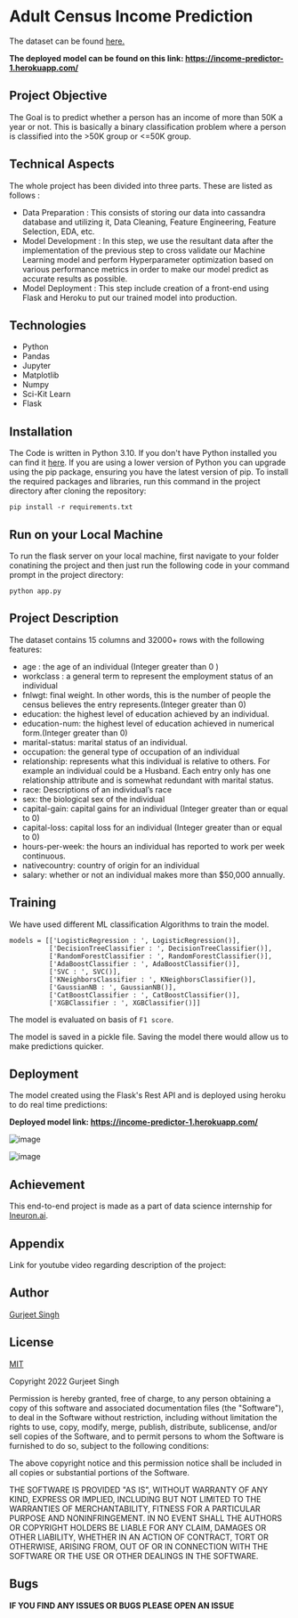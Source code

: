 # Adult Census Income Prediction

The dataset can be found [here.](https://www.kaggle.com/overload10/adult-census-dataset)

**The deployed model can be found on this link: https://income-predictor-1.herokuapp.com/**

## Project Objective
The Goal is to predict whether a person has an income of more than 50K a year or not. This is basically a binary classification problem where a person is classified into the >50K group or <=50K group.

## Technical Aspects
The whole project has been divided into three parts. These are listed as follows :

* Data Preparation : This consists of storing our data into cassandra database and utilizing it, Data Cleaning, Feature Engineering, Feature Selection, EDA, etc.
* Model Development : In this step, we use the resultant data after the implementation of the previous step to cross validate our Machine Learning model and perform Hyperparameter optimization based on various performance metrics in order to make our model predict as accurate results as possible.
* Model Deployment : This step include creation of a front-end using Flask and Heroku to put our trained model into production.

## Technologies
* Python
* Pandas
* Jupyter
* Matplotlib
* Numpy
* Sci-Kit Learn
* Flask

## Installation
The Code is written in Python 3.10. If you don't have Python installed you can find it [here](https://www.python.org/downloads/). If you are using a lower version of Python you can upgrade using the pip package, ensuring you have the latest version of pip. To install the required packages and libraries, run this command in the project directory after cloning the repository:
```
pip install -r requirements.txt
```

## Run on your Local Machine
To run the flask server on your local machine, first navigate to your folder conatining the project and then just run the following code in your command prompt in the project directory:
```
python app.py
```

## Project Description
The dataset contains 15 columns and 32000+ rows with the following features:

* age : the age of an individual (Integer greater than 0 )
* workclass : a general term to represent the employment status of an individual
* fnlwgt: final weight. In other words, this is the number of people the census believes the entry represents.(Integer greater than 0)
* education: the highest level of education achieved by an individual.
* education-num: the highest level of education achieved in numerical form.(Integer greater than 0)
* marital-status: marital status of an individual.
* occupation: the general type of occupation of an individual
* relationship: represents what this individual is relative to others. For example an individual could be a Husband. Each entry only has one relationship attribute and is somewhat redundant with marital status.
* race: Descriptions of an individual’s race
* sex: the biological sex of the individual
* capital-gain: capital gains for an individual (Integer greater than or equal to 0)
* capital-loss: capital loss for an individual (Integer greater than or equal to 0)
* hours-per-week: the hours an individual has reported to work per week continuous.
* native­country: country of origin for an individual
* salary: whether or not an individual makes more than $50,000 annually.

## Training
We have used different ML classification Algorithms to train the model.

```
models = [['LogisticRegression : ', LogisticRegression()],
          ['DecisionTreeClassifier : ', DecisionTreeClassifier()],
          ['RandomForestClassifier : ', RandomForestClassifier()],
          ['AdaBoostClassifier : ', AdaBoostClassifier()],
          ['SVC : ', SVC()],
          ['KNeighborsClassifier : ', KNeighborsClassifier()],
          ['GaussianNB : ', GaussianNB()],
          ['CatBoostClassifier : ', CatBoostClassifier()],
          ['XGBClassifier : ', XGBClassifier()]]
```
The model is evaluated on basis of ```F1 score```.

The model is saved in a pickle file. Saving the model there would allow us to make predictions quicker.

## Deployment
The model created using the Flask's Rest API and is deployed using heroku to do real time predictions:

**Deployed model link: https://income-predictor-1.herokuapp.com/**

![image](https://user-images.githubusercontent.com/84326897/201537270-1a25bb6d-a1e7-4589-a3f0-bbef4771a5ec.png)

![image](https://user-images.githubusercontent.com/84326897/201537293-89485589-2d9c-48d8-81ba-8ac628f90e9e.png)

## Achievement
This end-to-end project is made as a part of data science internship for [Ineuron.ai](https://ineuron.ai/).

## Appendix
Link for youtube video regarding description of the project: 

## Author
[Gurjeet Singh](https://github.com/gurjeet29/)

## License
[MIT](https://choosealicense.com/licenses/mit/)

Copyright 2022 Gurjeet Singh

Permission is hereby granted, free of charge, to any person obtaining a copy of this software and associated documentation files (the "Software"), to deal in the Software without restriction, including without limitation the rights to use, copy, modify, merge, publish, distribute, sublicense, and/or sell copies of the Software, and to permit persons to whom the Software is furnished to do so, subject to the following conditions:

The above copyright notice and this permission notice shall be included in all copies or substantial portions of the Software.

THE SOFTWARE IS PROVIDED "AS IS", WITHOUT WARRANTY OF ANY KIND, EXPRESS OR IMPLIED, INCLUDING BUT NOT LIMITED TO THE WARRANTIES OF MERCHANTABILITY, FITNESS FOR A PARTICULAR PURPOSE AND NONINFRINGEMENT. IN NO EVENT SHALL THE AUTHORS OR COPYRIGHT HOLDERS BE LIABLE FOR ANY CLAIM, DAMAGES OR OTHER LIABILITY, WHETHER IN AN ACTION OF CONTRACT, TORT OR OTHERWISE, ARISING FROM, OUT OF OR IN CONNECTION WITH THE SOFTWARE OR THE USE OR OTHER DEALINGS IN THE SOFTWARE.

## Bugs
**IF YOU FIND ANY ISSUES OR BUGS PLEASE OPEN AN ISSUE**

